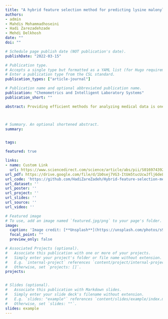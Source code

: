 ```yaml
---
title: "A hybrid feature selection method for predicting lysine malonylation sites in proteins via machine learning"
authors:
- admin
- Mahdis Mohammadhoseini
- Hadi Zarezadehzade
- Mehdi Delkhosh
date: ""
doi: ""

# Schedule page publish date (NOT publication's date).
publishDate: "2022-03-15"

# Publication type.
# Accepts a single type but formatted as a YAML list (for Hugo requirements).
# Enter a publication type from the CSL standard.
publication_types: ["article-journal"]

# Publication name and optional abbreviated publication name.
publication: "Chemometrics and Intelligent Laboratory Systems"
publication_short: ""

abstract: Providing efficient methods for analyzing medical data is one of the important needs of modern biological sciences. For this, in this paper, a new feature selection method is introduced using the combination of several feature selection methods. At first, the algorithms of EAAC, EGAAC, PKa, TF-IDF, TF-CRF, and PSSM are expressed, which are among the well-known methods for feature extraction, and then three proposed models are provided that are the combinations of these algorithms. The proposed method has been implemented on three lysine malonylation datasets of M. musculus, H. sapiens, and E. coli, and also several machine learning methods have been used to categorization the data. Finally, to show the efficiency of the proposed method, some important parameters have been calculated and compared with other feature extraction methods. Furthermore, the results have been compared with several well-known articles and the results have been reported tabularly and graphically.



# Summary. An optional shortened abstract.
summary: 


tags:

featured: true

links:
- name: Custom Link
  url: https://www.sciencedirect.com/science/article/abs/pii/S0169743922000077?via%3Dihub
url_pdf: https://drive.google.com/file/d/1b0sej7VG3-ItUm5tucUcwJflj6deLy0R/view?usp=drive_link
url_code: 'https://github.com/HadiZareZadeh/Hybrid-feature-selection-method-for-predicting-lysine-malonylation-sites-in-proteins'
url_dataset: ''
url_poster: ''
url_project: ''
url_slides: ''
url_source: ''
url_video: ''

# Featured image
# To use, add an image named `featured.jpg/png` to your page's folder. 
image:
  caption: 'Image credit: [**Unsplash**](https://unsplash.com/photos/s9CC2SKySJM)'
  focal_point: ""
  preview_only: false

# Associated Projects (optional).
#   Associate this publication with one or more of your projects.
#   Simply enter your project's folder or file name without extension.
#   E.g. `internal-project` references `content/project/internal-project/index.md`.
#   Otherwise, set `projects: []`.
projects:


# Slides (optional).
#   Associate this publication with Markdown slides.
#   Simply enter your slide deck's filename without extension.
#   E.g. `slides: "example"` references `content/slides/example/index.md`.
#   Otherwise, set `slides: ""`.
slides: example
---
```

